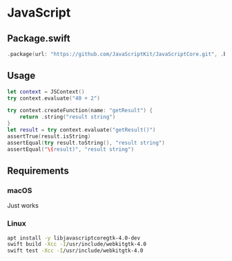 # JavaScript

## Package.swift

```swift
.package(url: "https://github.com/JavaScriptKit/JavaScriptCore.git", .branch("master"))
```

## Usage

```swift
let context = JSContext()
try context.evaluate("40 + 2")

try context.createFunction(name: "getResult") {
    return .string("result string")
}
let result = try context.evaluate("getResult()")
assertTrue(result.isString)
assertEqual(try result.toString(), "result string")
assertEqual("\(result)", "result string")
```

## Requirements

### macOS

Just works

### Linux

```bash
apt install -y libjavascriptcoregtk-4.0-dev
swift build -Xcc -I/usr/include/webkitgtk-4.0
swift test -Xcc -I/usr/include/webkitgtk-4.0
```

